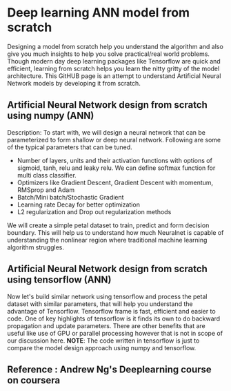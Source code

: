 # Deep learning ANN model from scratch
Designing a model from scratch help you understand the algorithm and also give you much insights to help you solve practical/real world problems. Though modern day deep learning packages like Tensorflow are quick and efficient, learning from scratch helps you learn the nitty gritty of the model architecture. This GitHUB page is an attempt to understand Artificial Neural Network models by developing it from scratch. 

## Artificial Neural Network design from scratch using numpy (ANN)
Description:
To start with, we will design a neural network that can be parameterized to form shallow or deep neural network. Following are some of the typical parameters that can be tuned.
- Number of layers, units and their activation functions with options of sigmoid, tanh, relu and leaky relu. We can define softmax function for multi class classifier.
- Optimizers like Gradient Descent, Gradient Descent with momentum, RMSprop and Adam
- Batch/Mini batch/Stochastic Gradient
- Learning rate Decay for better optimization
- L2 regularization and Drop out regularization methods

We will create a simple petal dataset to train, predict and form decision boundary. This will help us to understand how much Neuralnet is capable of understanding the nonlinear region where traditional machine learning algorithm struggles.

## Artificial Neural Network design from scratch using tensorflow (ANN)
Now let's build similar network using tensorflow and process the petal dataset with similar parameters, that will help you understand the advantage of Tensorflow. Tensorflow frame is fast, efficient and easier to code. One of key highlights of tensorflow is it finds its own to do backward propagation and update parameters. There are other benefits that are useful like use of GPU or parallel processing however that is not in scope of our discussion here.
**NOTE**: The code written in tensorflow is just to compare the model design approach using numpy and tensorflow.

## Reference : Andrew Ng's Deeplearning course on coursera
